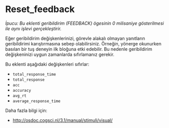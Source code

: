 # Reset_feedback

*İpucu: Bu eklenti geribildirim (FEEDBACK) ögesinin 0 milisaniye gösterilmesi ile aynı işlevi gerçekleştirir.*

Eğer geribildirim değişkenlerinizi, görevle alakalı olmayan yanıtların geribildirimi karıştırmasına sebep olabilirsiniz. Örneğin, yönerge okunurken basılan bir tuş deneyin ilk bloğuna etki edebilir. Bu nedenle geribildirim değişkeninizi uygun zamanlarda sıfırlamanız gerekir.

Bu eklenti aşağıdaki değişkenleri sıfırlar:

- `total_response_time`
- `total_response`
- `acc`
- `accuracy`
- `avg_rt`
- `average_response_time`

Daha fazla bilgi için:

- <http://osdoc.cogsci.nl/3.1/manual/stimuli/visual/>
